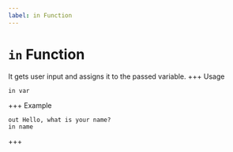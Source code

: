 ```yaml
---
label: in Function
---
```

# `in` Function

It gets user input and assigns it to the passed variable.
+++ Usage
```
in var
```
+++ Example
```
out Hello, what is your name?
in name
```
+++

